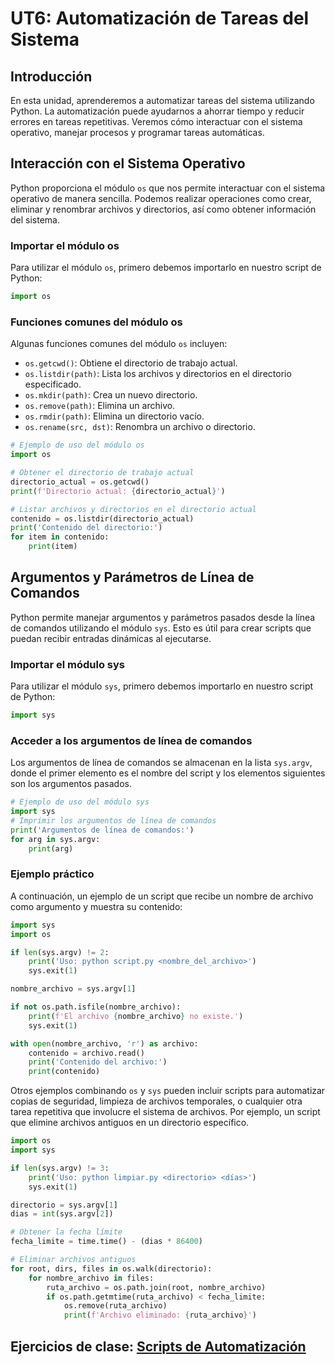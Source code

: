 # UT6: Automatización de Tareas del Sistema

## Introducción

En esta unidad, aprenderemos a automatizar tareas del sistema utilizando Python. La automatización puede ayudarnos a ahorrar tiempo y reducir errores en tareas repetitivas. Veremos cómo interactuar con el sistema operativo, manejar procesos y programar tareas automáticas. 

## Interacción con el Sistema Operativo

Python proporciona el módulo `os` que nos permite interactuar con el sistema operativo de manera sencilla. Podemos realizar operaciones como crear, eliminar y renombrar archivos y directorios, así como obtener información del sistema.

### Importar el módulo os

Para utilizar el módulo `os`, primero debemos importarlo en nuestro script de Python:

```python
import os
```

### Funciones comunes del módulo os

Algunas funciones comunes del módulo `os` incluyen:

- `os.getcwd()`: Obtiene el directorio de trabajo actual.
- `os.listdir(path)`: Lista los archivos y directorios en el directorio especificado.
- `os.mkdir(path)`: Crea un nuevo directorio.
- `os.remove(path)`: Elimina un archivo.
- `os.rmdir(path)`: Elimina un directorio vacío.
- `os.rename(src, dst)`: Renombra un archivo o directorio.  

```python
# Ejemplo de uso del módulo os
import os

# Obtener el directorio de trabajo actual
directorio_actual = os.getcwd()
print(f'Directorio actual: {directorio_actual}')

# Listar archivos y directorios en el directorio actual
contenido = os.listdir(directorio_actual)
print('Contenido del directorio:')
for item in contenido:
    print(item)
```

## Argumentos y Parámetros de Línea de Comandos

Python permite manejar argumentos y parámetros pasados desde la línea de comandos utilizando el módulo `sys`. Esto es útil para crear scripts que puedan recibir entradas dinámicas al ejecutarse.

### Importar el módulo sys

Para utilizar el módulo `sys`, primero debemos importarlo en nuestro script de Python:

```python
import sys
```

### Acceder a los argumentos de línea de comandos

Los argumentos de línea de comandos se almacenan en la lista `sys.argv`, donde el primer elemento es el nombre del script y los elementos siguientes son los argumentos pasados.

```python
# Ejemplo de uso del módulo sys
import sys
# Imprimir los argumentos de línea de comandos
print('Argumentos de línea de comandos:')
for arg in sys.argv:
    print(arg)
```

### Ejemplo práctico

A continuación, un ejemplo de un script que recibe un nombre de archivo como argumento y muestra su contenido:

```python
import sys
import os

if len(sys.argv) != 2:
    print('Uso: python script.py <nombre_del_archivo>')
    sys.exit(1)

nombre_archivo = sys.argv[1]

if not os.path.isfile(nombre_archivo):
    print(f'El archivo {nombre_archivo} no existe.')
    sys.exit(1)

with open(nombre_archivo, 'r') as archivo:
    contenido = archivo.read()
    print('Contenido del archivo:')
    print(contenido)  
```

Otros ejemplos combinando `os` y `sys` pueden incluir scripts para automatizar copias de seguridad, limpieza de archivos temporales, o cualquier otra tarea repetitiva que involucre el sistema de archivos. Por ejemplo, un script que elimine archivos antiguos en un directorio específico.

```python
import os
import sys

if len(sys.argv) != 3:
    print('Uso: python limpiar.py <directorio> <días>')
    sys.exit(1)

directorio = sys.argv[1]
dias = int(sys.argv[2])

# Obtener la fecha límite
fecha_limite = time.time() - (dias * 86400)

# Eliminar archivos antiguos
for root, dirs, files in os.walk(directorio):
    for nombre_archivo in files:
        ruta_archivo = os.path.join(root, nombre_archivo)
        if os.path.getmtime(ruta_archivo) < fecha_limite:
            os.remove(ruta_archivo)
            print(f'Archivo eliminado: {ruta_archivo}')
```

## Ejercicios de clase: [Scripts de Automatización](ejercicios_scripts_clase.md)